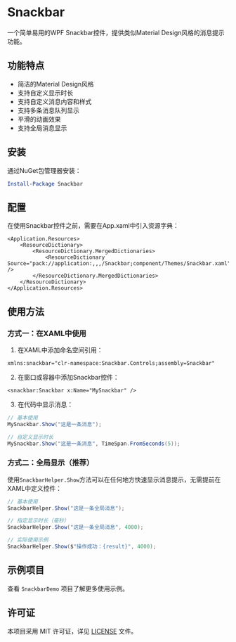 # Snackbar

一个简单易用的WPF Snackbar控件，提供类似Material Design风格的消息提示功能。

## 功能特点

- 简洁的Material Design风格
- 支持自定义显示时长
- 支持自定义消息内容和样式
- 支持多条消息队列显示
- 平滑的动画效果
- 支持全局消息显示

## 安装

通过NuGet包管理器安装：

```powershell
Install-Package Snackbar
```

## 配置

在使用Snackbar控件之前，需要在App.xaml中引入资源字典：

```xaml
<Application.Resources>
    <ResourceDictionary>
        <ResourceDictionary.MergedDictionaries>
            <ResourceDictionary Source="pack://application:,,,/Snackbar;component/Themes/Snackbar.xaml" />
        </ResourceDictionary.MergedDictionaries>
    </ResourceDictionary>
</Application.Resources>
```

## 使用方法

### 方式一：在XAML中使用

1. 在XAML中添加命名空间引用：

```xaml
xmlns:snackbar="clr-namespace:Snackbar.Controls;assembly=Snackbar"
```

2. 在窗口或容器中添加Snackbar控件：

```xaml
<snackbar:Snackbar x:Name="MySnackbar" />
```

3. 在代码中显示消息：

```csharp
// 基本使用
MySnackbar.Show("这是一条消息");

// 自定义显示时长
MySnackbar.Show("这是一条消息", TimeSpan.FromSeconds(5));
```

### 方式二：全局显示（推荐）

使用`SnackbarHelper.Show`方法可以在任何地方快速显示消息提示，无需提前在XAML中定义控件：

```csharp
// 基本使用
SnackbarHelper.Show("这是一条全局消息");

// 指定显示时长（毫秒）
SnackbarHelper.Show("这是一条全局消息", 4000);

// 实际使用示例
SnackbarHelper.Show($"操作成功：{result}", 4000);
```

## 示例项目

查看 `SnackbarDemo` 项目了解更多使用示例。

## 许可证

本项目采用 MIT 许可证，详见 [LICENSE](LICENSE) 文件。
